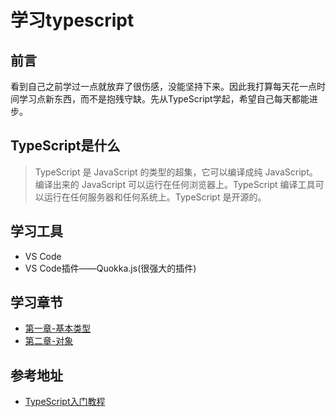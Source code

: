 # 学习typescript

## 前言

看到自己之前学过一点就放弃了很伤感，没能坚持下来。因此我打算每天花一点时间学习点新东西，而不是抱残守缺。先从TypeScript学起，希望自己每天都能进步。

## TypeScript是什么

> TypeScript 是 JavaScript 的类型的超集，它可以编译成纯 JavaScript。编译出来的 JavaScript 可以运行在任何浏览器上。TypeScript 编译工具可以运行在任何服务器和任何系统上。TypeScript 是开源的。

## 学习工具

+ VS Code
+ VS Code插件——Quokka.js(很强大的插件)

## 学习章节

+ [第一章-基本类型](/one/README.md)
+ [第二章-对象](/two/README.md)

## 参考地址

+ [TypeScript入门教程](https://ts.xcatliu.com/)